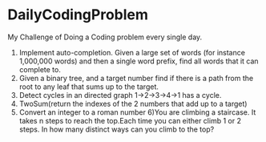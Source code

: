 # DailyCodingProblem
My Challenge of Doing a Coding problem every single day.


1) Implement auto-completion. Given a large set of words (for instance 1,000,000 words) and then a single word prefix, find all words that it can complete to.
2) Given a binary tree, and a target number find if there is a path from the root to any leaf that sums up to the target.
3) Detect cycles in an directed graph 1->2->3->4->1 has a cycle.
4) TwoSum(return the indexes of the 2 numbers that add up to a target)
5) Convert an integer to a roman number
6)You are climbing a staircase. It takes n steps to reach the top.Each time you can either climb 1 or 2 steps. In how many distinct ways can you climb to the top?

 